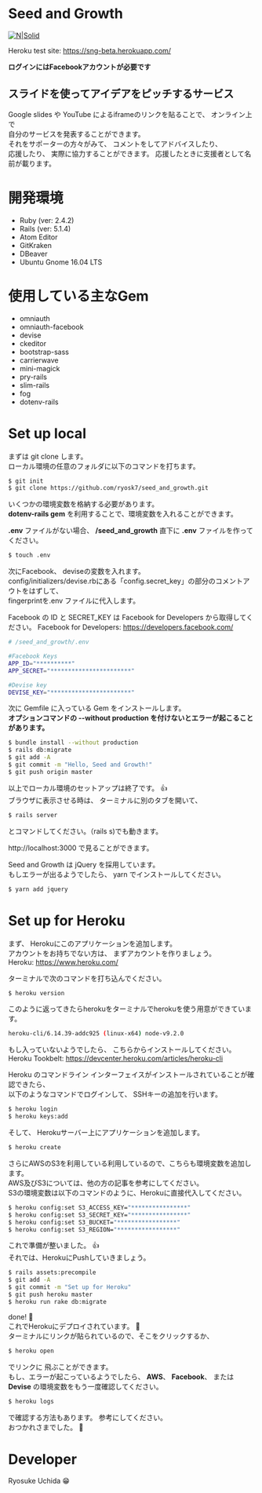 # Seed and Growth

[![N|Solid](http://res.cloudinary.com/dmzlfjx06/image/upload/c_scale,w_215/v1512675724/IMG_6971_nn0ew3.jpg)](https://sng-beta.herokuapp.com/)

Heroku test site: https://sng-beta.herokuapp.com/  

**ログインにはFacebookアカウントが必要です**

## **スライドを使ってアイデアをピッチするサービス**
Google slides や YouTube によるiframeのリンクを貼ることで、 オンライン上で  
自分のサービスを発表することができます。  
それをサポーターの方々がみて、 コメントをしてアドバイスしたり、   
応援したり、 実際に協力することができます。 応援したときに支援者として名前が載ります。

# 開発環境
  - Ruby (ver: 2.4.2)
  - Rails (ver: 5.1.4)
  - Atom Editor
  - GitKraken
  - DBeaver
  - Ubuntu Gnome 16.04 LTS

# 使用している主なGem
  - omniauth
  - omniauth-facebook
  - devise
  - ckeditor
  - bootstrap-sass
  - carrierwave
  - mini-magick
  - pry-rails
  - slim-rails
  - fog
  - dotenv-rails

# Set up local
まずは git clone します。  
ローカル環境の任意のフォルダに以下のコマンドを打ちます。

```sh
$ git init
$ git clone https://github.com/ryosk7/seed_and_growth.git
```

いくつかの環境変数を格納する必要があります。  
**dotenv-rails gem** を利用することで、環境変数を入れることができます。

**.env** ファイルがない場合、 **/seed_and_growth** 直下に **.env** ファイルを作ってください。

```sh
$ touch .env
```
次にFacebook、 deviseの変数を入れます。  
config/initializers/devise.rbにある「config.secret_key」の部分のコメントアウトをはずして、  
fingerprintを.env ファイルに代入します。

Facebook の ID と SECRET_KEY は Facebook for Developers から取得してください。
Facebook for Developers: https://developers.facebook.com/

```sh
# /seed_and_growth/.env

#Facebook Keys
APP_ID="**********"
APP_SECRET="***********************"

#Devise key
DEVISE_KEY="***********************"
```

次に Gemfile に入っている Gem をインストールします。  
**オプションコマンドの --without production を付けないとエラーが起こることがあります。**

```sh
$ bundle install --without production
$ rails db:migrate
$ git add -A
$ git commit -m "Hello, Seed and Growth!"
$ git push origin master
```
以上でローカル環境のセットアップは終了です。 :+1:  
ブラウザに表示させる時は、 ターミナルに別のタブを開いて、  

```sh
$ rails server
```
とコマンドしてください。（rails s)でも動きます。  

http://localhost:3000 で見ることができます。

Seed and Growth は jQuery を採用しています。  
もしエラーが出るようでしたら、 yarn でインストールしてください。

```sh
$ yarn add jquery
```

# Set up for Heroku

まず、 Herokuにこのアプリケーションを追加します。  
アカウントをお持ちでない方は、 まずアカウントを作りましょう。  
Heroku: https://www.heroku.com/

ターミナルで次のコマンドを打ち込んでください。

```sh
$ heroku version
```

このように返ってきたらherokuをターミナルでherokuを使う用意ができています。

```sh
heroku-cli/6.14.39-addc925 (linux-x64) node-v9.2.0
```

もし入っていないようでしたら、 こちらからインストールしてください。  
Heroku Tookbelt: https://devcenter.heroku.com/articles/heroku-cli

Heroku のコマンドライン インターフェイスがインストールされていることが確認できたら、  
以下のようなコマンドでログインして、 SSHキーの追加を行います。

```sh
$ heroku login
$ heroku keys:add
```

そして、 Herokuサーバー上にアプリケーションを追加します。

```sh
$ heroku create
```


さらにAWSのS3を利用している利用しているので、こちらも環境変数を追加します。  
AWS及びS3については、他の方の記事を参考にしてください。  
S3の環境変数は以下のコマンドのように、Herokuに直接代入してください。  

```sh
$ heroku config:set S3_ACCESS_KEY="****************"
$ heroku config:set S3_SECRET_KEY="****************"
$ heroku config:set S3_BUCKET="*****************"
$ heroku config:set S3_REGION="*****************"
```
これで準備が整いました。 :+1:  
それでは、HerokuにPushしていきましょう。

```sh
$ rails assets:precompile
$ git add -A
$ git commit -m "Set up for Heroku"
$ git push heroku master
$ heroku run rake db:migrate
```
done! :tada:  
これでHerokuにデプロイされています。 :clap:  
ターミナルにリンクが貼られているので、そこをクリックするか、  

```sh
$ heroku open
```

でリンクに 飛ぶことができます。  
もし、エラーが起こっているようでしたら、 **AWS**、 **Facebook**、 または **Devise** の環境変数をもう一度確認してください。

```sh
$ heroku logs
```

で確認する方法もあります。 参考にしてください。  
おつかれさまでした。 :wave:

# Developer
Ryosuke Uchida :grin:

